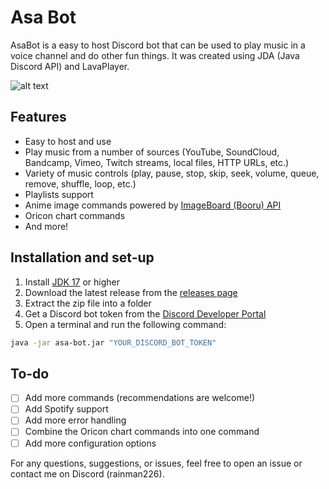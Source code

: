 # Asa Bot

AsaBot is a easy to host Discord bot that can be used to play music in a voice channel and do other fun things. It was created using JDA (Java Discord API) and LavaPlayer.

![alt text](https://i.imgur.com/ofQIlrt.png)
## Features
- Easy to host and use
- Play music from a number of sources (YouTube, SoundCloud, Bandcamp, Vimeo, Twitch streams, local files, HTTP URLs, etc.)
- Variety of music controls (play, pause, stop, skip, seek, volume, queue, remove, shuffle, loop, etc.)
- Playlists support
- Anime image commands powered by [ImageBoard (Booru) API](https://github.com/Kodehawa/imageboard-api)
- Oricon chart commands
- And more!

## Installation and set-up

1. Install [JDK 17](https://www.oracle.com/java/technologies/java-se-glance.html) or higher
2. Download the latest release from the [releases page](https://github.com/rainman226/asa-bot/releases)
3. Extract the zip file into a folder
4. Get a Discord bot token from the [Discord Developer Portal](https://discord.com/developers/applications)
5. Open a terminal and run the following command:
```bash
java -jar asa-bot.jar "YOUR_DISCORD_BOT_TOKEN"
```
## To-do
- [ ] Add more commands (recommendations are welcome!)
- [ ] Add Spotify support
- [ ] Add more error handling
- [ ] Combine the Oricon chart commands into one command
- [ ] Add more configuration options

For any questions, suggestions, or issues, feel free to open an issue or contact me on Discord (rainman226).